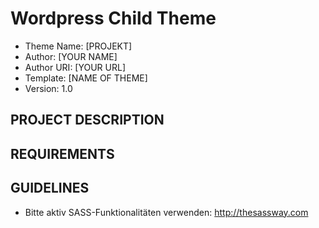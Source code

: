 # Wordpress Child Theme

* Theme Name:     [PROJEKT]
* Author:         [YOUR NAME]
* Author URI:     [YOUR URL]
* Template:       [NAME OF THEME]
* Version:        1.0

## PROJECT DESCRIPTION ##


## REQUIREMENTS ##


## GUIDELINES ##

- Bitte aktiv SASS-Funktionalitäten verwenden: http://thesassway.com